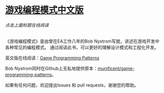 # [游戏编程模式中文版](http://tkchushbm.github.io/Game-Programming-Patterns-CN/)
###### 点击上面标题在线阅读

《游戏编程模式》是由曾在EA工作八年的Bob Nystrom写就，讲述在游戏开发中各种常见的编程模式。
通过阅读此书，可以更好的理解设计模式和工程化开发。

英文版在线阅读：[Game Programming Patterns](http://gameprogrammingpatterns.com/)

Bob Nystrom同时在Github上无私地提供原本：[munificent/game-programming-patterns](https://github.com/munificent/game-programming-patterns)。

如果有任何问题，欢迎提出Issues 和 pull requests，谢谢您的帮助。
